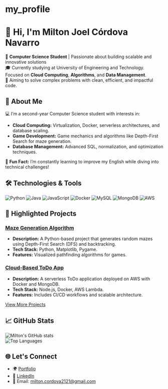 # my_profile
# 👋 Hi, I'm Milton Joel Córdova Navarro  


🚀 **Computer Science Student** | Passionate about building scalable and innovative solutions  
🎓 Currently studying at University of Engineering and Technology. Focused on **Cloud Computing**, **Algorithms**, and **Data Management**.  
🌟 Aiming to solve complex problems with clean, efficient, and impactful code.  




## 🌟 About Me  
💻 I’m a second-year Computer Science student with interests in:
- **Cloud Computing:** Virtualization, Docker, serverless architectures, and database scaling.
- **Game Development:** Game mechanics and algorithms like Depth-First Search for maze generation.
- **Database Management:** Advanced SQL, normalization, and optimization techniques.  

🎯 **Fun Fact:** I’m constantly learning to improve my English while diving into technical challenges!  




## 🛠️ Technologies & Tools  
![Python](https://img.shields.io/badge/-Python-3776AB?style=flat-square&logo=python&logoColor=white)
![Java](https://img.shields.io/badge/-Java-007396?style=flat-square&logo=java&logoColor=white)
![JavaScript](https://img.shields.io/badge/-JavaScript-F7DF1E?style=flat-square&logo=javascript&logoColor=black)
![Docker](https://img.shields.io/badge/-Docker-2496ED?style=flat-square&logo=docker&logoColor=white)
![MySQL](https://img.shields.io/badge/-MySQL-4479A1?style=flat-square&logo=mysql&logoColor=white)
![MongoDB](https://img.shields.io/badge/-MongoDB-47A248?style=flat-square&logo=mongodb&logoColor=white)
![AWS](https://img.shields.io/badge/-AWS-FF9900?style=flat-square&logo=amazon-aws&logoColor=white)




## 🚀 Highlighted Projects  

### [Maze Generation Algorithm](https://github.com/milton/maze-generator)  
- **Description:** A Python-based project that generates random mazes using Depth-First Search (DFS) and backtracking.  
- **Tech Stack:** Python, Matplotlib, Pygame.  
- **Features:** Visualized pathfinding algorithms for games.  

### [Cloud-Based ToDo App](https://github.com/milton/todo-app)  
- **Description:** A serverless ToDo application deployed on AWS with Docker and MongoDB.  
- **Tech Stack:** Node.js, Docker, AWS Lambda.  
- **Features:** Includes CI/CD workflows and scalable architecture.  

[View More Projects](https://github.com/milton?tab=repositories)





## 📈 GitHub Stats  
![Milton's GitHub stats](https://github-readme-stats.vercel.app/api?username=milton&show_icons=true&theme=radical)  
![Top Languages](https://github-readme-stats.vercel.app/api/top-langs/?username=milton&layout=compact&theme=radical)



## 🌐 Let's Connect  
- 🌍 [Portfolio](https://github.com/mcordova-navarro/mi_portafolio)  
- 💼 [LinkedIn](https://www.linkedin.com/in/milton-cordova-4a6346341/)  
- 📧 Email: milton.cordova2121@gmail.com  

